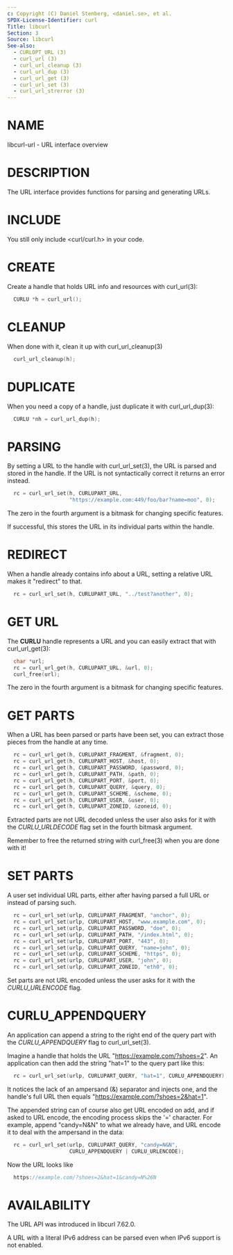 ```yaml
---
c: Copyright (C) Daniel Stenberg, <daniel.se>, et al.
SPDX-License-Identifier: curl
Title: libcurl
Section: 3
Source: libcurl
See-also:
  - CURLOPT_URL (3)
  - curl_url (3)
  - curl_url_cleanup (3)
  - curl_url_dup (3)
  - curl_url_get (3)
  - curl_url_set (3)
  - curl_url_strerror (3)
---
```


# NAME

libcurl-url - URL interface overview

# DESCRIPTION

The URL interface provides functions for parsing and generating URLs.

# INCLUDE

You still only include \<curl/curl.h\> in your code.

# CREATE

Create a handle that holds URL info and resources with curl_url(3):
~~~c
  CURLU *h = curl_url();
~~~

# CLEANUP

When done with it, clean it up with curl_url_cleanup(3)
~~~c
  curl_url_cleanup(h);
~~~

# DUPLICATE

When you need a copy of a handle, just duplicate it with curl_url_dup(3):
~~~c
  CURLU *nh = curl_url_dup(h);
~~~

# PARSING

By setting a URL to the handle with curl_url_set(3), the URL is parsed
and stored in the handle. If the URL is not syntactically correct it returns
an error instead.
~~~c
  rc = curl_url_set(h, CURLUPART_URL,
                    "https://example.com:449/foo/bar?name=moo", 0);
~~~

The zero in the fourth argument is a bitmask for changing specific features.

If successful, this stores the URL in its individual parts within the handle.

# REDIRECT

When a handle already contains info about a URL, setting a relative URL makes
it "redirect" to that.
~~~c
  rc = curl_url_set(h, CURLUPART_URL, "../test?another", 0);
~~~

# GET URL

The **CURLU** handle represents a URL and you can easily extract that with
curl_url_get(3):
~~~c
  char *url;
  rc = curl_url_get(h, CURLUPART_URL, &url, 0);
  curl_free(url);
~~~
The zero in the fourth argument is a bitmask for changing specific features.

# GET PARTS

When a URL has been parsed or parts have been set, you can extract those
pieces from the handle at any time.

~~~c
  rc = curl_url_get(h, CURLUPART_FRAGMENT, &fragment, 0);
  rc = curl_url_get(h, CURLUPART_HOST, &host, 0);
  rc = curl_url_get(h, CURLUPART_PASSWORD, &password, 0);
  rc = curl_url_get(h, CURLUPART_PATH, &path, 0);
  rc = curl_url_get(h, CURLUPART_PORT, &port, 0);
  rc = curl_url_get(h, CURLUPART_QUERY, &query, 0);
  rc = curl_url_get(h, CURLUPART_SCHEME, &scheme, 0);
  rc = curl_url_get(h, CURLUPART_USER, &user, 0);
  rc = curl_url_get(h, CURLUPART_ZONEID, &zoneid, 0);
~~~

Extracted parts are not URL decoded unless the user also asks for it with the
*CURLU_URLDECODE* flag set in the fourth bitmask argument.

Remember to free the returned string with curl_free(3) when you are done
with it!

# SET PARTS

A user set individual URL parts, either after having parsed a full URL or
instead of parsing such.

~~~c
  rc = curl_url_set(urlp, CURLUPART_FRAGMENT, "anchor", 0);
  rc = curl_url_set(urlp, CURLUPART_HOST, "www.example.com", 0);
  rc = curl_url_set(urlp, CURLUPART_PASSWORD, "doe", 0);
  rc = curl_url_set(urlp, CURLUPART_PATH, "/index.html", 0);
  rc = curl_url_set(urlp, CURLUPART_PORT, "443", 0);
  rc = curl_url_set(urlp, CURLUPART_QUERY, "name=john", 0);
  rc = curl_url_set(urlp, CURLUPART_SCHEME, "https", 0);
  rc = curl_url_set(urlp, CURLUPART_USER, "john", 0);
  rc = curl_url_set(urlp, CURLUPART_ZONEID, "eth0", 0);
~~~

Set parts are not URL encoded unless the user asks for it with the
*CURLU_URLENCODE* flag.

# CURLU_APPENDQUERY

An application can append a string to the right end of the query part with the
*CURLU_APPENDQUERY* flag to curl_url_set(3).

Imagine a handle that holds the URL "https://example.com/?shoes=2". An
application can then add the string "hat=1" to the query part like this:

~~~c
  rc = curl_url_set(urlp, CURLUPART_QUERY, "hat=1", CURLU_APPENDQUERY);
~~~

It notices the lack of an ampersand (&) separator and injects one, and the
handle's full URL then equals "https://example.com/?shoes=2&hat=1".

The appended string can of course also get URL encoded on add, and if asked to
URL encode, the encoding process skips the '=' character. For example, append
"candy=N&N" to what we already have, and URL encode it to deal with the
ampersand in the data:

~~~c
  rc = curl_url_set(urlp, CURLUPART_QUERY, "candy=N&N",
                    CURLU_APPENDQUERY | CURLU_URLENCODE);
~~~

Now the URL looks like

~~~c
  https://example.com/?shoes=2&hat=1&candy=N%26N
~~~

# AVAILABILITY

The URL API was introduced in libcurl 7.62.0.

A URL with a literal IPv6 address can be parsed even when IPv6 support is not
enabled.
